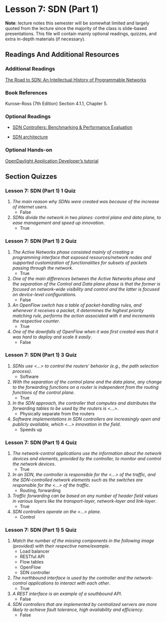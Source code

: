 # Lesson 7: SDN (Part 1)

**Note**: lecture notes this semester will be somewhat limited and largely quoted from the lecture since the majority of the class is slide-based presentations. This file will contain mainly optional readings, quizzes, and extra in-depth materials (if necessary).

## Readings And Additional Resources

### Additional Readings

[The Road to SDN: An Intellectual History of Programmable Networks](http://www.sigcomm.org/sites/default/files/ccr/papers/2014/April/0000000-0000012.pdf)

### Book References

Kurose-Ross (7th Edition) Section 4.1.1, Chapter 5.

### Optional Readings

- [SDN Controllers: Benchmarking & Performance Evaluation](https://arxiv.org/pdf/1902.04491.pdf)

- [SDN architecture](https://www.opennetworking.org/wp-content/uploads/2013/02/TR_SDN_ARCH_1.0_06062014.pdf)

### Optional Hands-on

[OpenDaylight Application Developer’s tutorial](http://sdnhub.org/tutorials/opendaylight/)

## Section Quizzes

### Lesson 7: SDN (Part 1) 1 Quiz

1. _The main reason why SDNs were created was because of the increase of internet users_.
   - False
2. _SDNs divide the network in two planes: control plane and data plane, to ease management and speed up innovation_.
   - True

### Lesson 7: SDN (Part 1) 2 Quiz

1. _The Active Networks phase consisted mainly of creating a programming interface that exposed resources/network nodes and supported customization of functionalities for subsets of packets passing through the network_.
   - True
2. _One of the main differences between the Active Networks phase and the separation of the Control and Data plane phase is that the former is focused on network-wide visibility and control and the latter is focused on device-level configurations_.
   - False
3. _An OpenFlow switch has a table of packet-handling rules, and whenever it receives a packet, it determines the highest priority matching rule, performs the action associated with it and increments the respective counter_.
   - True
4. _One of the downfalls of OpenFlow when it was first created was that it was hard to deploy and scale it easily_.
   - False

### Lesson 7: SDN (Part 1) 3 Quiz

1. _SDNs use <...> to control the routers’ behavior (e.g., the path selection process)_.
   - Software
2. _With the separation of the control plane and the data plane, any change to the forwarding functions on a router is independent from the routing functions of the control plane_.
   - True
3. _In the SDN approach, the controller that computes and distributes the forwarding tables to be used by the routers is <...>_.
   - Physically separate from the routers
4. _Software implementations in SDN controllers are increasingly open and publicly available, which <...> innovation in the field_.
   - Speeds up

### Lesson 7: SDN (Part 1) 4 Quiz

1. _The network-control applications use the information about the network devices and elements, provided by the controller, to monitor and control the network devices_.
   - True
2. _In an SDN, the controller is responsible for the <...> of the traffic, and the SDN-controlled network elements such as the switches are responsible for the <...> of the traffic_.
   - Routing, forwarding
3. _Traffic forwarding can be based on any number of header field values in various layers like the transport-layer, network-layer and link-layer_.
   - True
4. _SDN controllers operate on the <...> plane_.
   - Control

### Lesson 7: SDN (Part 1) 5 Quiz

1. _Match the number of the missing components in the following image (provided) with their respective name/example_.
   - Load balancer
   - RESTful API
   - Flow tables
   - OpenFlow
   - SDN controller
2. _The northbound interface is used by the controller and the network-control applications to interact with each other_.
   - True
3. _A REST interface is an example of a southbound API_.
   - False
4. _SDN controllers that are implemented by centralized servers are more likely to achieve fault tolerance, high availability and efficiency_.
   - False
